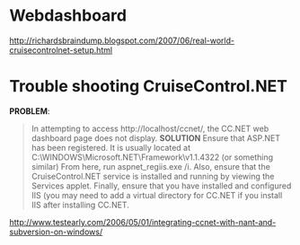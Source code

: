 # Webdashboard #
http://richardsbraindump.blogspot.com/2007/06/real-world-cruisecontrolnet-setup.html

# Trouble shooting CruiseControl.NET #

**PROBLEM**:
> In attempting to access http://localhost/ccnet/, the CC.NET web dashboard page does not display.
**SOLUTION**
> Ensure that ASP.NET has been registered. It is usually located at C:\WINDOWS\Microsoft.NET\Framework\v1.1.4322 (or something similar) From here, run aspnet\_regiis.exe /i. Also, ensure that the CruiseControl.NET service is installed and running by viewing the Services applet. Finally, ensure that you have installed and configured IIS (you may need to add a virtual directory for CC.NET if you install IIS after installing CC.NET.

http://www.testearly.com/2006/05/01/integrating-ccnet-with-nant-and-subversion-on-windows/